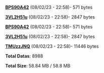 [**BPS90A42**](/data/BPS90A42.txt) (08/02/23 - 22:58)- 571 bytes

[**3VL2H51u**](/data/3VL2H51u.txt) (08/02/23 - 22:58)- 2847 bytes

[**BPS90A42**](/data/BPS90A42.txt) (08/02/23 - 22:58)- 571 bytes

[**3VL2H51u**](/data/3VL2H51u.txt) (08/02/23 - 22:58)- 2847 bytes

[**TMUzzJNQ**](/data/TMUzzJNQ.txt) (08/02/23 - 22:58)- 11446 bytes

**Total Datas**: 8988

**Total Size**: 58.84 MB / 58.8 MB